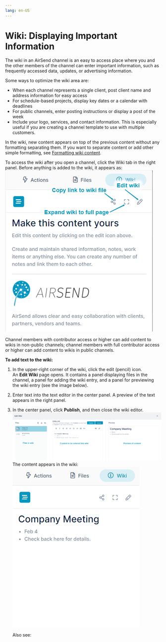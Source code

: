 ```yaml
---
lang: en-US
---
```


# Wiki: Displaying Important Information

The wiki in an AirSend channel is an easy to access place where you and the other members of the channel can enter important information, such as frequently accessed data, updates, or advertising information. 

Some ways to optimize the wiki area are:

-   When each channel represents a single client, post client name and address information for easy access
-   For schedule-based projects, display key dates or a calendar with deadlines
-   For public channels, enter posting instructions or display a post of the week
-   Include your logo, services, and contact information. This is especially useful if you are creating a channel template to use with multiple customers.

  

In the wiki, new content appears on top of the previous content without any formatting separating them. If you want to separate content or add other simple formatting, see [Formatting wiki content](/wiki/formatting-wiki-content).

  

To access the wiki after you open a channel, click the Wiki tab in the right panel. Before anything is added to the wiki, it appears as:  
![](../assets/wiki/intro/as-wiki-symbols.png)

Channel members with contributor access or higher can add content to wikis in non-public channels; channel members with full contributor access or higher can add content to wikis in public channels. 

**To add text to the wiki:**

1.  In the upper-right corner of the wiki, click the edit (pencil) icon.   
    An **Edit Wiki** page opens. It contains a panel displaying files in the channel, a panel for adding the wiki entry, and a panel for previewing the wiki entry (see the image below).
2.  Enter text into the text editor in the center panel. A preview of the text appears in the right panel.
3.  In the center panel, click **Publish**, and then close the wiki editor.  
    ![](../assets/wiki/intro/as-wiki-annotated.png)  
    The content appears in the wiki:  
    ![](../assets/wiki/intro/as-wiki-content.png)  
      
    Also see: